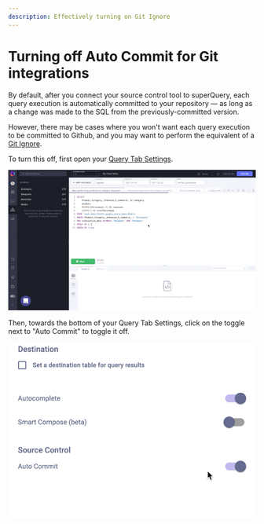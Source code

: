 ```yaml
---
description: Effectively turning on Git Ignore
---
```


# Turning off Auto Commit for Git integrations

By default, after you connect your source control tool to superQuery, each query execution is automatically committed to your repository &mdash; as long as a change was made to the SQL from the previously-committed version.

However, there may be cases where you won't want each query execution to be committed to Github, and you may want to perform the equivalent of a [Git Ignore](https://www.toolsqa.com/git/git-ignore/).

To turn this off, first open your [Query Tab Settings](../superquery-editor/tab-settings.md).

<!-- markdownlint-disable-next-line -->
![](<../.gitbook/assets/CleanShot 2020-07-08 at 12.00.56.gif>)

Then, towards the bottom of your Query Tab Settings, click on the toggle next to "Auto Commit" to toggle it off.

<!-- markdownlint-disable-next-line -->
![](<../.gitbook/assets/image (47).png>)
